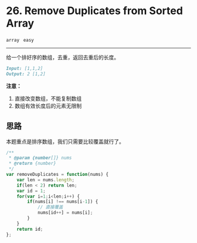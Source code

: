 # 26. Remove Duplicates from Sorted Array

`array` ` easy`

---

给一个排好序的数组，去重，返回去重后的长度。
```md
Input: [1,1,2]
Output: 2 [1,2]
```
**注意：**
1. 直接改变数组，不能复制数组
2. 数组有效长度后的元素无限制

## 思路
本题重点是排序数组，我们只需要比较覆盖就行了。

```js
/**
 * @param {number[]} nums
 * @return {number}
 */
var removeDuplicates = function(nums) {
    var len = nums.length;
    if(len < 2) return len;
    var id = 1;
    for(var i=1;i<len;i++) {
        if(nums[i] !== nums[i-1]) {
            // 直接覆盖
            nums[id++] = nums[i];
        }
    }
    return id;
};
```




